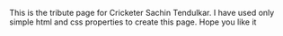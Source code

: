 This is the tribute page for Cricketer Sachin Tendulkar.
I have used only simple html and css properties to create this page.
Hope you like it
